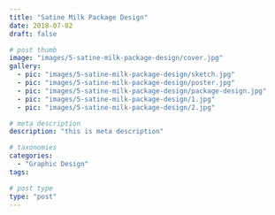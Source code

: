 ```yaml
---
title: "Satine Milk Package Design"
date: 2018-07-02
draft: false

# post thumb
image: "images/5-satine-milk-package-design/cover.jpg"
gallery:
  - pic: "images/5-satine-milk-package-design/sketch.jpg"
  - pic: "images/5-satine-milk-package-design/poster.jpg"
  - pic: "images/5-satine-milk-package-design/package-design.jpg"
  - pic: "images/5-satine-milk-package-design/1.jpg"
  - pic: "images/5-satine-milk-package-design/2.jpg"

# meta description
description: "this is meta description"

# taxonomies
categories: 
  - "Graphic Design"
tags:

# post type
type: "post"
---
```


